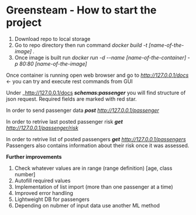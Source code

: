# Greensteam - How to start the project
1. Download repo to local storage
2. Go to repo directory then run command _docker build -t [name-of-the-image] ._
3. Once image is built run _docker run -d --name [name-of-the-container] -p 80:80 [name-of-the-image]_

Once container is running open web browser and go to _http://127.0.0.1/docs_ <- you can try and execute rest commands from GUI

Under _http://127.0.0.1/docs _**schemas:passenger**_ you will find structure of json request. Required fields are marked with red star.

In order to send passenger data _**post** http://127.0.0.1/passenger_

In order to retrive last posted passenger risk _**get** http://127.0.0.1/passenger/risk_

In order to retrive list of posted passengers _**get** http://127.0.0.1/passengers_ Passengers also contains information about their risk once it was assessed. 


**Further improvements**
1. Check whatever values are in range (range definition) [age, class number]
2. Autofill required values 
3. Implementation of list import (more than one passenger at a time)
4. Improved error handling
5. Lightweight DB for passengers
6. Depending on nubmer of input data use another ML method
